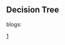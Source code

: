 ## Decision Tree


blogs:  

[1](http://www.cnblogs.com/leoo2sk/archive/2010/09/19/decision-tree.html)  